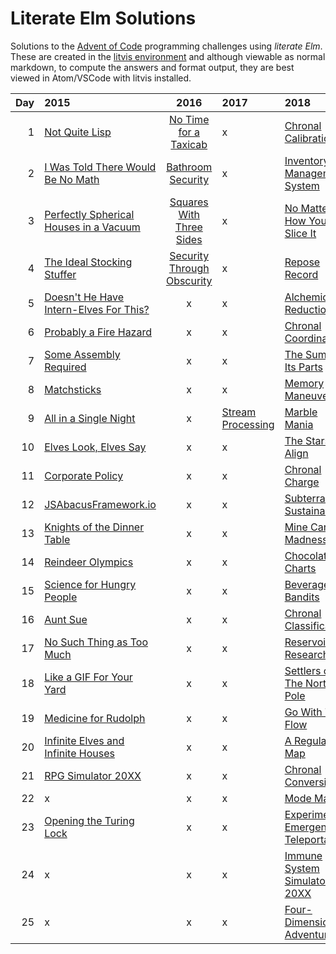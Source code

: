 # Literate Elm Solutions

Solutions to the [Advent of Code](http://adventofcode.com) programming challenges using _literate Elm_.
These are created in the [litvis environment](https://github.com/gicentre/litvis) and although viewable as normal markdown, to compute the answers and format output, they are best viewed in Atom/VSCode with litvis installed.

| Day | 2015                                                  |                   2016                    | 2017                             | 2018                                                |
| --: | :---------------------------------------------------- | :---------------------------------------: | :------------------------------- | :-------------------------------------------------- |
|   1 | [Not Quite Lisp](d01_2015.md)                         |   [No Time for a Taxicab](d01_2016.md)    | x                                | [Chronal Calibration](d01_2018.md)                  |
|   2 | [I Was Told There Would Be No Math](d02_2015.md)      |     [Bathroom Security](d02_2016.md)      | x                                | [Inventory Management System](d02_2018.md)          |
|   3 | [Perfectly Spherical Houses in a Vacuum](d03_2015.md) |  [Squares With Three Sides](d03_2016.md)  | x                                | [No Matter How You Slice It](d03_2018.md)           |
|   4 | [The Ideal Stocking Stuffer](d04_2015.md)             | [Security Through Obscurity](d04_2016.md) | x                                | [Repose Record](d04_2018.md)                        |
|   5 | [Doesn't He Have Intern-Elves For This?](d05_2015.md) |                     x                     | x                                | [Alchemical Reduction](d05_2018.md)                 |
|   6 | [Probably a Fire Hazard](d06_2015.md)                 |                     x                     | x                                | [Chronal Coordinates](d06_2018.md)                  |
|   7 | [Some Assembly Required](d07_2015.md)                 |                     x                     | x                                | [The Sum of Its Parts](d07_2018.md)                 |
|   8 | [Matchsticks](d08_2015.md)                            |                     x                     | x                                | [Memory Maneuver](d08_2018.md)                      |
|   9 | [All in a Single Night](d09_2015.md)                  |                     x                     | [Stream Processing](d09_2017.md) | [Marble Mania](d09_2018.md)                         |
|  10 | [Elves Look, Elves Say](d10_2015.md)                  |                     x                     | x                                | [The Stars Align](d10_2018.md)                      |
|  11 | [Corporate Policy](d11_2015.md)                       |                     x                     | x                                | [Chronal Charge](d11_2018.md)                       |
|  12 | [JSAbacusFramework.io](d12_2015.md)                   |                     x                     | x                                | [Subterranean Sustainability](d12_2018.md)          |
|  13 | [Knights of the Dinner Table](d13_2015.md)            |                     x                     | x                                | [Mine Cart Madness](d13_2018.md)                    |
|  14 | [Reindeer Olympics](d14_2015.md)                      |                     x                     | x                                | [Chocolate Charts](d14_2018.md)                     |
|  15 | [Science for Hungry People](d15_2015.md)              |                     x                     | x                                | [Beverage Bandits](d15_2018.md)                     |
|  16 | [Aunt Sue](d16_2015.md)                               |                     x                     | x                                | [Chronal Classification](d16_2018.md)               |
|  17 | [No Such Thing as Too Much](d17_2015.md)              |                     x                     | x                                | [Reservoir Research](d17_2018.md)                   |
|  18 | [Like a GIF For Your Yard](d18_2015.md)               |                     x                     | x                                | [Settlers of The North Pole](d18_2018.md)           |
|  19 | [Medicine for Rudolph](d19_2015.md)                   |                     x                     | x                                | [ Go With The Flow](d19_2018.md)                    |
|  20 | [Infinite Elves and Infinite Houses](d20_2015.md)     |                     x                     | x                                | [ A Regular Map](d20_2018.md)                       |
|  21 | [RPG Simulator 20XX](d21_2015.md)                     |                     x                     | x                                | [Chronal Conversion](d21_2018.md)                   |
|  22 | x                                                     |                     x                     | x                                | [Mode Maze](d22_2018.md)                            |
|  23 | [Opening the Turing Lock](d23_2015.md)                |                     x                     | x                                | [Experimental Emergency Teleportation](d23_2018.md) |
|  24 | x                                                     |                     x                     | x                                | [Immune System Simulator 20XX](d24_2018.md)         |
|  25 | x                                                     |                     x                     | x                                | [Four-Dimensional Adventure](d25_2018.md)           |
